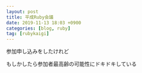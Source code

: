 ```yaml
---
layout: post
title: 平成Ruby会議
date: 2019-11-13 18:03 +0900
categories: [blog, ruby]
tag: [rubykaigi]
---
```


参加申し込みをしたけれど

もしかしたら参加者最高齢の可能性にドキドキしている
